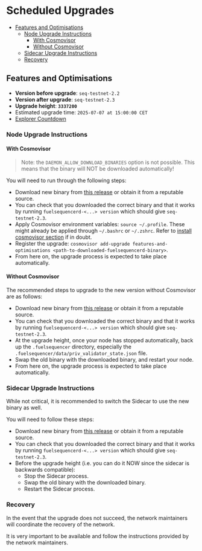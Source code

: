 # Scheduled Upgrades

- [Features and Optimisations](#features-and-optimisations)
  - [Node Upgrade Instructions](#node-upgrade-instructions)
    - [With Cosmovisor](#with-cosmovisor)
    - [Without Cosmovisor](#without-cosmovisor)
  - [Sidecar Upgrade Instructions](#sidecar-upgrade-instructions)
  - [Recovery](#recovery)

## Features and Optimisations

- **Version before upgrade**: `seq-testnet-2.2`
- **Version after upgrade**: `seq-testnet-2.3`
- **Upgrade height**: **`3337200`**
- Estimated upgrade time: `2025-07-07 at 15:00:00 CET` 
- [Explorer Countdown](https://fuel-seq.simplystaking.xyz/fuel-testnet/block/3337200)

### Node Upgrade Instructions

#### With Cosmovisor

> Note: the `DAEMON_ALLOW_DOWNLOAD_BINARIES` option is not possible. This means that the binary will NOT be downloaded automatically!

You will need to run through the following steps:

- Download new binary from [this release](https://github.com/FuelLabs/fuel-sequencer-deployments/releases/tag/seq-testnet-2.3) or obtain it from a reputable source.
- You can check that you downloaded the correct binary and that it works by running `fuelsequencerd-<...> version` which should give `seq-testnet-2.3`.
- Apply Cosmovisor environment variables: `source ~/.profile`. These might already be applied through `~/.bashrc` or `~/.zshrc`. Refer to [install cosmovisor section](./RUN_NODE.md#install-cosmovisor) if in doubt.
- Register the upgrade: `cosmovisor add-upgrade features-and-optimisations <path-to-downloaded-fuelsequencerd-binary>`.
- From here on, the upgrade process is expected to take place automatically.

#### Without Cosmovisor

The recommended steps to upgrade to the new version without Cosmovisor are as follows:

- Download new binary from [this release](https://github.com/FuelLabs/fuel-sequencer-deployments/releases/tag/seq-testnet-2.3) or obtain it from a reputable source.
- You can check that you downloaded the correct binary and that it works by running `fuelsequencerd-<...> version` which should give `seq-testnet-2.3`.
- At the upgrade height, once your node has stopped automatically, back up the `.fuelsequencer` directory, especially the `.fuelsequencer/data/priv_validator_state.json` file.
- Swap the old binary with the downloaded binary, and restart your node.
- From here on, the upgrade process is expected to take place automatically.

### Sidecar Upgrade Instructions

While not critical, it is recommended to switch the Sidecar to use the new binary as well. 

You will need to follow these steps:

- Download new binary from [this release](https://github.com/FuelLabs/fuel-sequencer-deployments/releases/tag/seq-testnet-2.3) or obtain it from a reputable source.
- You can check that you downloaded the correct binary and that it works by running `fuelsequencerd-<...> version` which should give `seq-testnet-2.3`.
- Before the upgrade height (i.e. you can do it NOW since the sidecar is backwards compatible):
  - Stop the Sidecar process.
  - Swap the old binary with the downloaded binary.
  - Restart the Sidecar process.

### Recovery

In the event that the upgrade does not succeed, the network maintainers will coordinate the recovery of the network. 

It is very important to be available and follow the instructions provided by the network maintainers.

